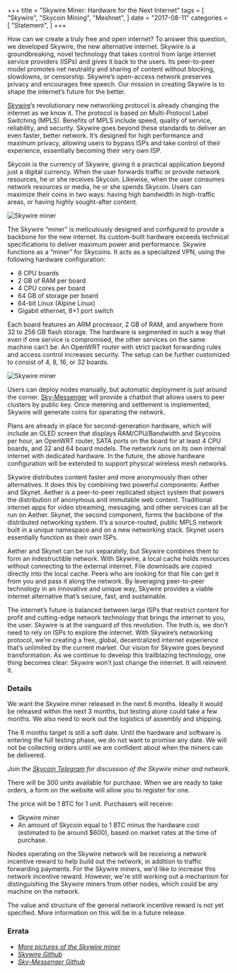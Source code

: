 +++
title = "Skywire Miner: Hardware for the Next Internet"
tags = [
    "Skywire",
    "Skycoin Mining",
    "Meshnet",
]
date = "2017-08-11"
categories = [
    "Statement",
]
+++

How can we create a truly free and open internet? To answer this question, we
developed Skywire, the new alternative internet. Skywire is a groundbreaking,
novel technology that takes control from large internet service providers (ISPs)
and gives it back to the users. Its peer-to-peer model promotes net neutrality
and sharing of content without blocking, slowdowns, or censorship. Skywire’s
open-access network preserves privacy and encourages free speech. Our mission in
creating Skywire is to shape the internet’s future for the better.

[Skywire](https://github.com/skycoin/skywire)’s revolutionary new networking protocol is already changing the internet
as we know it. The protocol is based on Multi-Protocol Label Switching (MPLS).
Benefits of MPLS include speed, quality of service, reliability, and security.
Skywire goes beyond these standards to deliver an even faster, better network.
It’s designed for high performance and maximum privacy, allowing users to bypass
ISPs and take control of their experience, essentially becoming their very own
ISP.

Skycoin is the currency of Skywire, giving it a practical application beyond just
a digital currency. When the user forwards traffic or provide network resources,
he or she receives Skycoin. Likewise, when the user consumes network resources or
media, he or she spends Skycoin. Users can maximize their coins in two ways:
having high bandwidth in high-traffic areas, or having highly sought-after
content.

![Skywire miner](https://i.imgur.com/ASFEeYi.jpg)

The Skywire “miner” is meticulously designed and configured to provide a backbone
for the new internet. Its custom-built hardware exceeds technical specifications
to deliver maximum power and performance. Skywire functions as a “miner” for
Skycoins. It acts as a specialized VPN, using the following hardware
configuration:

- 8 CPU boards
- 2 GB of RAM per board
- 4 CPU cores per board
- 64 GB of storage per board
- 64-bit Linux (Alpine Linux)
- Gigabit ethernet, 8+1 port switch

Each board features an ARM processor, 2 GB of RAM, and anywhere from 32 to 256 GB
flash storage. The hardware is segmented in such a way that even if one service
is compromised, the other services on the same machine can’t be. An OpenWRT
router with strict packet forwarding rules and access control increases security.
The setup can be further customized to consist of 4, 8, 16, or 32 boards.

![Skywire miner](https://i.imgur.com/2zj4CUV.jpg)

Users can deploy nodes manually, but automatic deployment is just around the
corner. [Sky-Messenger](https://github.com/skycoin/net) will provide a chatbot
that allows users to peer clusters by public key. Once metering and settlement is
implemented, Skywire will generate coins for operating the network.

Plans are already in place for second-generation hardware, which will include an
OLED screen that displays RAM/CPU/Bandwidth and Skycoins per hour, an OpenWRT
router, SATA ports on the board for at least 4 CPU boards, and 32 and 64 board
models. The network runs on its own internal internet with dedicated hardware. In
the future, the above hardware configuration will be extended to support physical
wireless mesh networks.

Skywire distributes content faster and more anonymously than other alternatives.
It does this by combining two powerful components: Aether and Skynet. Aether is a
peer-to-peer replicated object system that powers the distribution of anonymous
and immutable web content. Traditional internet apps for video streaming,
messaging, and other services can all be run on Aether. Skynet, the second
component, forms the backbone of the distributed networking system. It’s a
source-routed, public MPLS network built in a unique namespace and on a new
networking stack. Skynet users essentially function as their own ISPs.

Aether and Skynet can be run separately, but Skywire combines them to form an
indestructible network. With Skywire, a local cache holds resources without
connecting to the external internet. File downloads are copied directly into the
local cache. Peers who are looking for that file can get it from you and pass it
along the network. By leveraging peer-to-peer technology in an innovative and
unique way, Skywire provides a viable internet alternative that’s secure, fast,
and sustainable.

The internet’s future is balanced between large ISPs that restrict content for
profit and cutting-edge network technology that brings the internet to you, the
user. Skywire is at the vanguard of this revolution. The truth is, we don’t need
to rely on ISPs to explore the internet. With Skywire’s networking protocol,
we’re creating a free, global, decentralized internet experience that’s unlimited
by the current market. Our vision for Skywire goes beyond transformation. As we
continue to develop this trailblazing technology, one thing becomes clear:
Skywire won’t just change the internet. It will reinvent it.

### Details

We want the Skywire miner released in the next 6 months.  Ideally it would
be released within the next 3 months, but testing alone could take a few months.
We also need to work out the logistics of assembly and shipping.

The 6 months target is still a soft date.  Until the hardware and software is
entering the full testing phase, we do not want to promise any date. We will not
be collecting orders until we are confident about when the miners can be delivered.

*Join the [Skycoin Telegram](https://t.me/Skycoin) for discussion of the Skywire miner and network.*

There will be 300 units available for purchase. When we are ready to take orders,
a form on the website will allow you to register for one.

The price will be 1 BTC for 1 unit.  Purchasers will receive:

* Skywire miner
* An amount of Skycoin equal to 1 BTC minus the hardware cost (estimated to be around $600), based on market rates at the time of purchase.

Nodes operating on the Skywire network will be receiving a network incentive reward
to help build out the network, in addition to traffic forwarding payments.
For the Skywire miners, we'd like to increase this network incentive reward.
However, we're still working out a mechanism for distinguishing the Skywire miners
from other nodes, which could be any machine on the network.

The value and structure of the general network incentive reward is not yet specified.
More information on this will be in a future release.

### Errata

- *[More pictures of the Skywire miner](https://imgur.com/a/mpnzh)*
- *[Skywire Github](https://github.com/skycoin/skywire)*
- *[Sky-Messenger Github](https://github.com/skycoin/net)*
